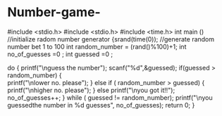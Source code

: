 # Number-game-
#include <stdio.h>
#include <stdio.h>
#include <time.h>
int main ()
//initialize radom number generator
{srand(time(0));
//generate random number bet 1 to 100
int random_number = (rand()%100)+1;
int no_of_guesses =0 ;
int guessed =0 ;

do {
printf("\nguess the number");
scanf("%d",&guessed);
if(guessed > random_number)
{   
printf("\nlower no. please");
}
else if ( random_number > guessed)
{
printf("\nhigher no. please");
}
else 
printf("\nyou got it!!");
no_of_guesses++;
} while ( guessed != random_number);
printf("\nyou guessedthe number in %d guesses", no_of_guesses);
return 0;
}